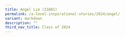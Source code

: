 ```yaml
---
title: Angel Lim (23A01)
permalink: /a-level-inspirational-stories/2024/angel/
variant: markdown
description: ""
third_nav_title: Class of 2024
---
```

